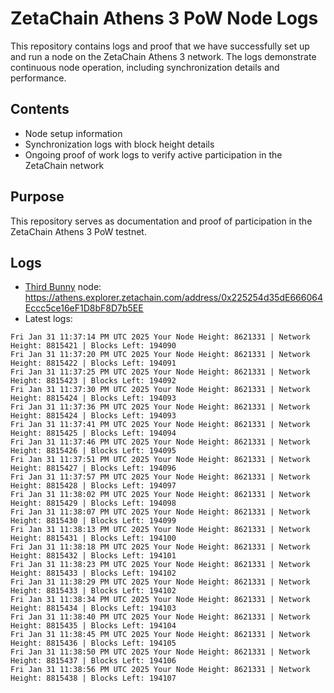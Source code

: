 # ZetaChain Athens 3 PoW Node Logs
This repository contains logs and proof that we have successfully set up and run a node on the ZetaChain Athens 3 network. The logs demonstrate continuous node operation, including synchronization details and performance.

## Contents
- Node setup information
- Synchronization logs with block height details
- Ongoing proof of work logs to verify active participation in the ZetaChain network

## Purpose
This repository serves as documentation and proof of participation in the ZetaChain Athens 3 PoW testnet.

## Logs

- [Third Bunny](https://thirdbunny.xyz/) node: https://athens.explorer.zetachain.com/address/0x225254d35dE666064Eccc5ce16eF1D8bF8D7b5EE
- Latest logs:
```
Fri Jan 31 11:37:14 PM UTC 2025 Your Node Height: 8621331 | Network Height: 8815421 | Blocks Left: 194090
Fri Jan 31 11:37:20 PM UTC 2025 Your Node Height: 8621331 | Network Height: 8815422 | Blocks Left: 194091
Fri Jan 31 11:37:25 PM UTC 2025 Your Node Height: 8621331 | Network Height: 8815423 | Blocks Left: 194092
Fri Jan 31 11:37:30 PM UTC 2025 Your Node Height: 8621331 | Network Height: 8815424 | Blocks Left: 194093
Fri Jan 31 11:37:36 PM UTC 2025 Your Node Height: 8621331 | Network Height: 8815424 | Blocks Left: 194093
Fri Jan 31 11:37:41 PM UTC 2025 Your Node Height: 8621331 | Network Height: 8815425 | Blocks Left: 194094
Fri Jan 31 11:37:46 PM UTC 2025 Your Node Height: 8621331 | Network Height: 8815426 | Blocks Left: 194095
Fri Jan 31 11:37:51 PM UTC 2025 Your Node Height: 8621331 | Network Height: 8815427 | Blocks Left: 194096
Fri Jan 31 11:37:57 PM UTC 2025 Your Node Height: 8621331 | Network Height: 8815428 | Blocks Left: 194097
Fri Jan 31 11:38:02 PM UTC 2025 Your Node Height: 8621331 | Network Height: 8815429 | Blocks Left: 194098
Fri Jan 31 11:38:07 PM UTC 2025 Your Node Height: 8621331 | Network Height: 8815430 | Blocks Left: 194099
Fri Jan 31 11:38:13 PM UTC 2025 Your Node Height: 8621331 | Network Height: 8815431 | Blocks Left: 194100
Fri Jan 31 11:38:18 PM UTC 2025 Your Node Height: 8621331 | Network Height: 8815432 | Blocks Left: 194101
Fri Jan 31 11:38:23 PM UTC 2025 Your Node Height: 8621331 | Network Height: 8815433 | Blocks Left: 194102
Fri Jan 31 11:38:29 PM UTC 2025 Your Node Height: 8621331 | Network Height: 8815433 | Blocks Left: 194102
Fri Jan 31 11:38:34 PM UTC 2025 Your Node Height: 8621331 | Network Height: 8815434 | Blocks Left: 194103
Fri Jan 31 11:38:40 PM UTC 2025 Your Node Height: 8621331 | Network Height: 8815435 | Blocks Left: 194104
Fri Jan 31 11:38:45 PM UTC 2025 Your Node Height: 8621331 | Network Height: 8815436 | Blocks Left: 194105
Fri Jan 31 11:38:50 PM UTC 2025 Your Node Height: 8621331 | Network Height: 8815437 | Blocks Left: 194106
Fri Jan 31 11:38:56 PM UTC 2025 Your Node Height: 8621331 | Network Height: 8815438 | Blocks Left: 194107
```
